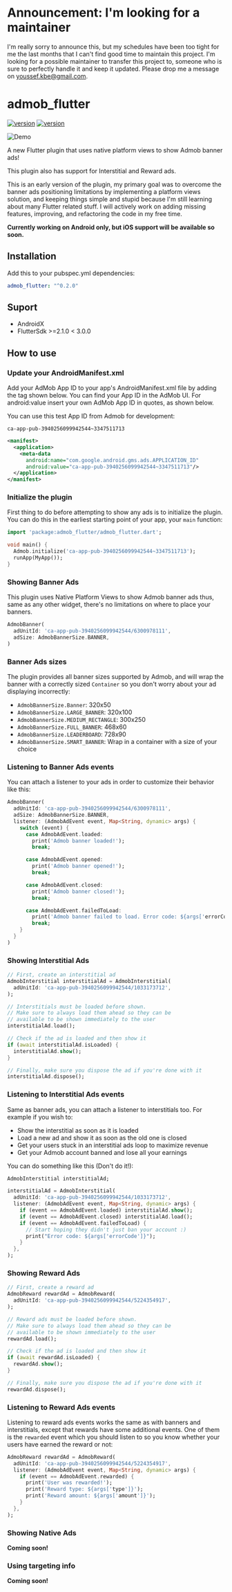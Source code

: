# Announcement: I'm looking for a maintainer

I'm really sorry to announce this, but my schedules have been too tight for me the last months that I can't find good time to maintain this project. I'm looking for a possible maintainer to transfer this project to, someone who is sure to perfectly handle it and keep it updated. Please drop me a message on [youssef.kbe@gmail.com](mailto:youssef.kbe@gmail.com).

# admob_flutter
[![version](https://img.shields.io/badge/Awesome-Flutter-blue.svg?longCache=true&style=flat-square)](https://github.com/Solido/awesome-flutter/)
[![version](https://img.shields.io/pub/v/admob_flutter.svg?style=flat-square)](https://pub.dartlang.org/packages/admob_flutter)

![Demo](https://i.imgur.com/zJC41es.gif)

A new Flutter plugin that uses native platform views to show Admob banner ads!

This plugin also has support for Interstitial and Reward ads.

This is an early version of the plugin, my primary goal was to overcome the banner ads positioning limitations by implementing a platform views solution, and keeping things simple and stupid because I'm still learning about many Flutter related stuff. I will actively work on adding missing features, improving, and refactoring the code in my free time.

**Currently working on Android only, but iOS support will be available so soon.**

## Installation

Add this to your pubspec.yml dependencies:

```yaml
admob_flutter: "^0.2.0"
```
## Suport
- AndroidX
- FlutterSdk >=2.1.0 < 3.0.0
## How to use

### Update your AndroidManifest.xml

Add your AdMob App ID to your app's AndroidManifest.xml file by adding the <meta-data> tag shown below. You can find your App ID in the AdMob UI. For android:value insert your own AdMob App ID in quotes, as shown below.

You can use this test App ID from Admob for development:
```
ca-app-pub-3940256099942544~3347511713
```

```xml
<manifest>
  <application>
    <meta-data
      android:name="com.google.android.gms.ads.APPLICATION_ID"
      android:value="ca-app-pub-3940256099942544~3347511713"/>
  </application>
</manifest>
```

### Initialize the plugin

First thing to do before attempting to show any ads is to initialize the plugin. You can do this in the earliest starting point of your app, your `main` function:

```dart
import 'package:admob_flutter/admob_flutter.dart';

void main() {
  Admob.initialize('ca-app-pub-3940256099942544~3347511713');
  runApp(MyApp());
}
```

### Showing Banner Ads

This plugin uses Native Platform Views to show Admob banner ads thus, same as any other widget, there's no limitations on where to place your banners.

```dart
AdmobBanner(
  adUnitId: 'ca-app-pub-3940256099942544/6300978111',
  adSize: AdmobBannerSize.BANNER,
)
```

### Banner Ads sizes

The plugin provides all banner sizes supported by Admob, and will wrap the banner with a correctly sized `Container` so you don't worry about your ad displaying incorrectly:

- `AdmobBannerSize.Banner`: 320x50
- `AdmobBannerSize.LARGE_BANNER`: 320x100
- `AdmobBannerSize.MEDIUM_RECTANGLE`: 300x250
- `AdmobBannerSize.FULL_BANNER`: 468x60
- `AdmobBannerSize.LEADERBOARD`: 728x90
- `AdmobBannerSize.SMART_BANNER`: Wrap in a container with a size of your choice

### Listening to Banner Ads events

You can attach a listener to your ads in order to customize their behavior like this:

```dart
AdmobBanner(
  adUnitId: 'ca-app-pub-3940256099942544/6300978111',
  adSize: AdmobBannerSize.BANNER,
  listener: (AdmobAdEvent event, Map<String, dynamic> args) {
    switch (event) {
      case AdmobAdEvent.loaded:
        print('Admob banner loaded!');
        break;

      case AdmobAdEvent.opened:
        print('Admob banner opened!');
        break;

      case AdmobAdEvent.closed:
        print('Admob banner closed!');
        break;

      case AdmobAdEvent.failedToLoad:
        print('Admob banner failed to load. Error code: ${args['errorCode']}');
        break;
    }
  }
)
```

### Showing Interstitial Ads

```dart
// First, create an interstitial ad
AdmobInterstitial interstitialAd = AdmobInterstitial(
  adUnitId: 'ca-app-pub-3940256099942544/1033173712',
);

// Interstitials must be loaded before shown.
// Make sure to always load them ahead so they can be
// available to be shown immediately to the user
interstitialAd.load();

// Check if the ad is loaded and then show it
if (await interstitialAd.isLoaded) {
  interstitialAd.show();
}

// Finally, make sure you dispose the ad if you're done with it
interstitialAd.dispose();
```

### Listening to Interstitial Ads events

Same as banner ads, you can attach a listener to interstitials too. For example if you wish to:
- Show the interstitial as soon as it is loaded
- Load a new ad and show it as soon as the old one is closed
- Get your users stuck in an interstitial ads loop to maximize revenue
- Get your Admob account banned and lose all your earnings

You can do something like this (Don't do it!):

```dart
AdmobInterstitial interstitialAd;

interstitialAd = AdmobInterstitial(
  adUnitId: 'ca-app-pub-3940256099942544/1033173712',
  listener: (AdmobAdEvent event, Map<String, dynamic> args) {
    if (event == AdmobAdEvent.loaded) interstitialAd.show();
    if (event == AdmobAdEvent.closed) interstitialAd.load();
    if (event == AdmobAdEvent.failedToLoad) {
      // Start hoping they didn't just ban your account :)
      print("Error code: ${args['errorCode']}");
    }
  },
);
```

### Showing Reward Ads

```dart
// First, create a reward ad
AdmobReward rewardAd = AdmobReward(
  adUnitId: 'ca-app-pub-3940256099942544/5224354917',
);

// Reward ads must be loaded before shown.
// Make sure to always load them ahead so they can be
// available to be shown immediately to the user
rewardAd.load();

// Check if the ad is loaded and then show it
if (await rewardAd.isLoaded) {
  rewardAd.show();
}

// Finally, make sure you dispose the ad if you're done with it
rewardAd.dispose();
```

### Listening to Reward Ads events

Listening to reward ads events works the same as with banners and interstitials, except that rewards have some additional events. One of them is the `rewarded` event which you should listen to so you know whether your users have earned the reward or not:

```dart
AdmobReward rewardAd = AdmobReward(
  adUnitId: 'ca-app-pub-3940256099942544/5224354917',
  listener: (AdmobAdEvent event, Map<String, dynamic> args) {
    if (event == AdmobAdEvent.rewarded) {
      print('User was rewarded!');
      print('Reward type: ${args['type']}');
      print('Reward amount: ${args['amount']}');
    }
  },
);
```

### Showing Native Ads

**Coming soon!**

### Using targeting info

**Coming soon!**
